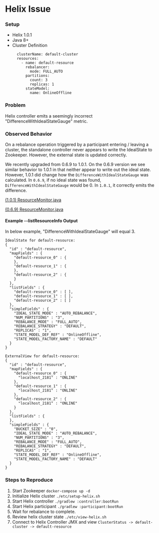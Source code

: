 # Helix Issue

### Setup
* Helix 1.0.1
* Java 8+
* Cluster Definition
  ```
    clusterName: default-cluster
    resources:
      - name: default-resource
        rebalancer:
          mode: FULL_AUTO
        partitions:
          count: 3
          replicas: 1
        stateModel:
          name: OnlineOffline
  ```

### Problem
Helix controller emits a seemingly incorrect "DifferenceWithIdealStateGauge" metric.

### Observed Behavior
On a rebalance operation triggered by a participant entering / leaving a cluster, the standalone controller
never appears to write the IdealState to Zookeeper.  However, the external state is updated correctly.

We recently upgraded from 0.6.9 to 1.0.1.  On the 0.6.9 version we see similar behavior to 1.0.1 in
that neither appear to write out the ideal state.  However, 1.0.1 did change how the `DifferenceWithIdealStateGauge`
was calculated.  In `0.6.9`, if no ideal state was found, `DifferenceWithIdealStateGauge` would be 0. In `1.0.1`,
it correctly emits the difference.

[(1.0.1) ResourceMonitor.java](https://github.com/apache/helix/blob/helix-1.0.1/helix-core/src/main/java/org/apache/helix/monitoring/mbeans/ResourceMonitor.java#L243)

[(0.6.9) ResourceMonitor.java](https://github.com/apache/helix/blob/helix-0.6.9/helix-core/src/main/java/org/apache/helix/monitoring/mbeans/ResourceMonitor.java#L98)

#### Example --listResourceInfo Output
In below example, "DifferenceWithIdealStateGauge" will equal 3.
```
IdealState for default-resource:
{
  "id" : "default-resource",
  "mapFields" : {
    "default-resource_0" : {
    },
    "default-resource_1" : {
    },
    "default-resource_2" : {
    }
  },
  "listFields" : {
    "default-resource_0" : [ ],
    "default-resource_1" : [ ],
    "default-resource_2" : [ ]
  },
  "simpleFields" : {
    "IDEAL_STATE_MODE" : "AUTO_REBALANCE",
    "NUM_PARTITIONS" : "3",
    "REBALANCE_MODE" : "FULL_AUTO",
    "REBALANCE_STRATEGY" : "DEFAULT",
    "REPLICAS" : "1",
    "STATE_MODEL_DEF_REF" : "OnlineOffline",
    "STATE_MODEL_FACTORY_NAME" : "DEFAULT"
  }
}

ExternalView for default-resource:
{
  "id" : "default-resource",
  "mapFields" : {
    "default-resource_0" : {
      "localhost_2181" : "ONLINE"
    },
    "default-resource_1" : {
      "localhost_2181" : "ONLINE"
    },
    "default-resource_2" : {
      "localhost_2181" : "ONLINE"
    }
  },
  "listFields" : {
  },
  "simpleFields" : {
    "BUCKET_SIZE" : "0",
    "IDEAL_STATE_MODE" : "AUTO_REBALANCE",
    "NUM_PARTITIONS" : "3",
    "REBALANCE_MODE" : "FULL_AUTO",
    "REBALANCE_STRATEGY" : "DEFAULT",
    "REPLICAS" : "1",
    "STATE_MODEL_DEF_REF" : "OnlineOffline",
    "STATE_MODEL_FACTORY_NAME" : "DEFAULT"
  }
}
```

### Steps to Reproduce
1. Start Zookeeper `docker-compose up -d`
1. Initialize Helix cluster `./etc/setup-helix.sh`
1. Start Helix controller `./gradlew :controller:bootRun`
1. Start Helix participant `./gradlew :participant:bootRun`
1. Wait for rebalance to complete.
1. Review helix cluster state `./etc/view-helix.sh`
1. Connect to Helix Controller JMX and view `ClusterStatus -> default-cluster -> default-resource`

